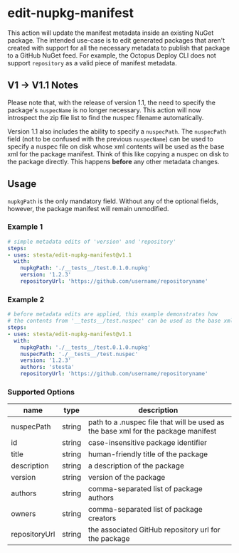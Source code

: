 # edit-nupkg-manifest  

This action will update the manifest metadata inside an existing NuGet package. The intended use-case is to edit generated packages that aren't created with support for all the necessary metadata to publish that package to a GitHub NuGet feed. For example, the Octopus Deploy CLI does not support `repository` as a valid piece of manifest metadata.   

## V1 -> V1.1 Notes

Please note that, with the release of version 1.1, the need to specify the package's `nuspecName` is no longer necessary. This action will now introspect the zip file list to find the nuspec filename automatically. 

Version 1.1 also includes the ability to specify a `nuspecPath`. The `nuspecPath` field (not to be confused with the previous `nuspecName`) can be used to specify a nuspec file on disk whose xml contents will be used as the base xml for the package manifest. Think of this like copying a nuspec on disk to the package directly. This happens **before** any other metadata changes.

## Usage 

`nupkgPath` is the only mandatory field. Without any of the optional fields, however, the package manifest will remain unmodified.

### Example 1   

```yaml
# simple metadata edits of 'version' and 'repository'
steps:
- uses: stesta/edit-nupkg-manifest@v1.1
  with: 
    nupkgPath: './__tests__/test.0.1.0.nupkg'
    version: '1.2.3'
    repositoryUrl: 'https://github.com/username/repositoryname'
```
### Example 2  

```yaml
# before metadata edits are applied, this example demonstrates how 
# the contents from '__tests__/test.nuspec' can be used as the base xml 
steps:
- uses: stesta/edit-nupkg-manifest@v1.1
  with: 
    nupkgPath: './__tests__/test.0.1.0.nupkg'
    nuspecPath: './__tests__/test.nuspec'
    version: '1.2.3'
    authors: 'stesta'
    repositoryUrl: 'https://github.com/username/repositoryname'
```

### Supported Options

| name | type | description |  
| - | - | - |
| nuspecPath | string | path to a .nuspec file that will be used as the base xml for the package manifest |  
| id | string | case-insensitive package identifier |
| title | string | human-friendly title of the package |
| description | string | a description of the package |
| version | string | version of the package |   
| authors | string | comma-separated list of package authors |
| owners | string | comma-separated list of package creators |
| repositoryUrl | string | the associated GitHub repository url for the package | 


 
